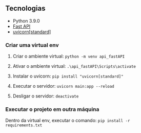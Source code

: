 
## Tecnologias
* Python 3.9.0
* [Fast API](https://fastapi.tiangolo.com/)
* [uvicorn[standard]](https://www.uvicorn.org/)

### Criar uma virtual env
1. Criar o ambiente virtual: ```python -m venv api_fastAPI```

2. Ativar o ambiente virtual: ```.\api_fastAPI\Scripts\activate```

3. Instalar o uvicorn: ```pip install "uvicorn[standard]"```

4. Executar o servidor: ```uvicorn main:app --reload```
5. Desligar o servidor: ```deactivate```

### Executar o projeto em outra máquina

Dentro da virtual env, executar o comando: ```pip install -r  requirements.txt```